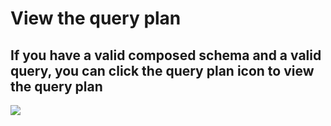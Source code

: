 # View the query plan

## If you have a valid composed schema and a valid query, you can click the query plan icon to view the query plan

![](https://storage.googleapis.com/apollo-workbench-vscode/workbench-open-queryplan.png)
